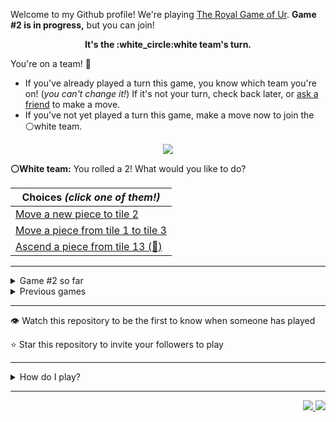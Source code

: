 Welcome to my Github profile!
We're playing
[The Royal Game of Ur](https://en.wikipedia.org/wiki/Royal_Game_of_Ur).
**Game #2 is in progress,** but you can join!

<p align="center">
  <b>It's the
  :white_circle:white
  team's turn.</b>
</p>

You're on a team! :wave:

* If you've already played a turn this game, you know which team you're on!
(_you can't change it!_)
If it's not your turn, check back later, or
[ask a friend](https://twitter.com/share?text=I'm+playing+The+Royal+Game+of+Ur+on+a+GitHub+profile.+Take+your+turn+at+https://github.com/rossjrw/rossjrw+%23RoyalGameOfUr+%23github)
to make a move.
* If you've not yet played a turn this game, make a move now to join the
:white_circle:white
team.

<p align="center"><img src="https://raw.githubusercontent.com/rossjrw/ur/play/games/current/board.369.svg"></p>

  **:white_circle:White team:**
  You rolled a 2!
What would you like to do?

| Choices *(click one of them!)* |
| --- |
  | [Move a new piece to tile 2    ](https://github.com/rossjrw/rossjrw/issues/new?title=ur-move-2%400-0&amp;body=Press+Submit%21+You+don%27t+need+to+edit+this+text+or+do+anything+else.%0D%0A%0D%0ABe+aware+that+your+move+can+take+a+minute+or+two+to+process.) |
  | [Move a piece from tile 1 to tile 3    ](https://github.com/rossjrw/rossjrw/issues/new?title=ur-move-2%401-0&amp;body=Press+Submit%21+You+don%27t+need+to+edit+this+text+or+do+anything+else.%0D%0A%0D%0ABe+aware+that+your+move+can+take+a+minute+or+two+to+process.) |
  | [Ascend a piece from tile 13    (:rocket:) ](https://github.com/rossjrw/rossjrw/issues/new?title=ur-move-2%4013-0&amp;body=Press+Submit%21+You+don%27t+need+to+edit+this+text+or+do+anything+else.%0D%0A%0D%0ABe+aware+that+your+move+can+take+a+minute+or+two+to+process.) |

-----

<details><summary>Game #2 so far</summary>

## Who's on each team?

<table>
    <thead>
      <tr><th colspan=2>Players in this game</th></tr>
    </thead>
    <tbody>
      <tr>
        <td align="right"><b>Black team</b> :black_circle:</td>
        <td>:white_circle: <b> White team</b></td>
      </tr>
      <tr align="center">
        <td><b><a href="https://github.com/shpatrickguo">@shpatrickguo</a></b> (16)<br><b><a href="https://github.com/rossjrw">@rossjrw</a></b> (11)<br><b><a href="https://github.com/bejoistic">@bejoistic</a></b> (4)<br><b><a href="https://github.com/BaptisteMartinet">@BaptisteMartinet</a></b> (3)<br><b><a href="https://github.com/KhanShaheb34">@KhanShaheb34</a></b> (2)<br><b><a href="https://github.com/lukew3">@lukew3</a></b> (1)<br><b><a href="https://github.com/maximilianschmelzer">@maximilianschmelzer</a></b> (1)<br><b><a href="https://github.com/mblemberg">@mblemberg</a></b> (1)<br><b><a href="https://github.com/shaplykon">@shaplykon</a></b> (1)<br><b><a href="https://github.com/jtrent238">@jtrent238</a></b> (1)<br><b><a href="https://github.com/HeinKhantZaw">@HeinKhantZaw</a></b> (1)<br><b><a href="https://github.com/quantumporium">@quantumporium</a></b> (1)<br><b><a href="https://github.com/kristianrose">@kristianrose</a></b> (1)</td>
        <td><b><a href="https://github.com/1ethanhansen">@1ethanhansen</a></b> (36)<br><b><a href="https://github.com/IRHM">@IRHM</a></b> (1)<br><b><a href="https://github.com/Baptiste-Martinet">@Baptiste-Martinet</a></b> (1)<br><b><a href="https://github.com/Scan0r">@Scan0r</a></b> (1)<br><b><a href="https://github.com/sampreets3">@sampreets3</a></b> (1)<br><b><a href="https://github.com/racheloveyou">@racheloveyou</a></b> (1)<br><b><a href="https://github.com/HAUDRAUFHAUN">@HAUDRAUFHAUN</a></b> (1)</td>
      </tr>
    </tbody>
  </table>

## What's happened so far?

| Time | Turn | Event | Issue | Board |
| :---: | :---: | :--- | :---: | :---: |
  | 4th Dec 2020 16:40 | **0** | :white_circle: **[@1ethanhansen](https://github.com/1ethanhansen)** started a new game | [#270](https://github.com/rossjrw/rossjrw/issues/270) | [link](https://raw.githubusercontent.com/rossjrw/rossjrw/3053a47c0e6594cd8395007bb8c73615d1f6045c/games/current/board.270.svg) |
  | 4th Dec 2020 16:41 | **1** | :white_circle: **[@1ethanhansen](https://github.com/1ethanhansen)** moved a white piece onto the board to position 2    | [#271](https://github.com/rossjrw/rossjrw/issues/271) | [link](https://raw.githubusercontent.com/rossjrw/rossjrw/0c75bbcd05af6eff999befba8ee62e8ef8b4a12d/games/current/board.271.svg) |
  | 4th Dec 2020 17:10 | **2** | :black_circle: **[@bejoistic](https://github.com/bejoistic)** moved a black piece onto the board to position 2    | [#272](https://github.com/rossjrw/rossjrw/issues/272) | [link](https://raw.githubusercontent.com/rossjrw/rossjrw/206286cf466ef4022044b68cd05c0d237726f82a/games/current/board.272.svg) |
  | 4th Dec 2020 18:05 | **3** | :white_circle: **[@1ethanhansen](https://github.com/1ethanhansen)** moved a white piece onto the board to position 1    | [#273](https://github.com/rossjrw/rossjrw/issues/273) | [link](https://raw.githubusercontent.com/rossjrw/rossjrw/278ed5038c299f889804029b35efd72014e3a5eb/games/current/board.273.svg) |
  | 5th Dec 2020 00:25 | **4** | :black_circle: **[@rossjrw](https://github.com/rossjrw)** moved a black piece onto the board to position 3    | [#280](https://github.com/rossjrw/rossjrw/issues/280) | [link](https://raw.githubusercontent.com/rossjrw/rossjrw/ad7c8f7e3e8e03c628177fff51a45617e0d90044/games/current/board.280.svg) |
  | 5th Dec 2020 08:42 | **5** | :white_circle: **[@1ethanhansen](https://github.com/1ethanhansen)** moved a white piece from position 2 to position 3    | [#281](https://github.com/rossjrw/rossjrw/issues/281) | [link](https://raw.githubusercontent.com/rossjrw/rossjrw/daadc30e49be00b38cf81278a2ecb1073ec806d7/games/current/board.281.svg) |
  | 5th Dec 2020 11:39 | **6** | :black_circle: **[@KhanShaheb34](https://github.com/KhanShaheb34)** moved a black piece from position 2 to position 4  — claimed a rosette :rosette:  | [#282](https://github.com/rossjrw/rossjrw/issues/282) | [link](https://raw.githubusercontent.com/rossjrw/rossjrw/292d49ef61a09186854fa4ad16c8c0fe16ccd781/games/current/board.282.svg) |
  | 5th Dec 2020 11:41 | **7** | :black_circle: **[@KhanShaheb34](https://github.com/KhanShaheb34)** moved a black piece onto the board to position 1    | [#283](https://github.com/rossjrw/rossjrw/issues/283) | [link](https://raw.githubusercontent.com/rossjrw/rossjrw/ebb79274bc099b21635d1539b75730bac10ff7f1/games/current/board.283.svg) |
  | 5th Dec 2020 22:37 | **8** | :white_circle: **[@IRHM](https://github.com/IRHM)** moved a white piece onto the board to position 2    | [#284](https://github.com/rossjrw/rossjrw/issues/284) | [link](https://raw.githubusercontent.com/rossjrw/rossjrw/54d70ced309619b8c45c369dcfb9527a568b8664/games/current/board.284.svg) |
  | 6th Dec 2020 21:05 | **9** | :black_circle: **[@rossjrw](https://github.com/rossjrw)** moved a black piece from position 4 to position 8  — claimed a rosette :rosette:  | [#285](https://github.com/rossjrw/rossjrw/issues/285) | [link](https://raw.githubusercontent.com/rossjrw/rossjrw/2ff09875dcab436be0a4ec67435f548d292214df/games/current/board.285.svg) |
  | 6th Dec 2020 21:06 | **10** | :black_circle: **[@rossjrw](https://github.com/rossjrw)** moved a black piece from position 1 to position 4  — claimed a rosette :rosette:  | [#286](https://github.com/rossjrw/rossjrw/issues/286) | [link](https://raw.githubusercontent.com/rossjrw/rossjrw/d77c18f12449c838fb9c91678410c1eaab4a77a2/games/current/board.286.svg) |
  | 6th Dec 2020 21:06 | **11** | :black_circle: **[@rossjrw](https://github.com/rossjrw)** moved a black piece onto the board to position 2    | [#287](https://github.com/rossjrw/rossjrw/issues/287) | [link](https://raw.githubusercontent.com/rossjrw/rossjrw/be32ef1f1cfc61b6bb657278ae71fdadf09b07bf/games/current/board.287.svg) |
  | 6th Dec 2020 21:08 | **12** | :white_circle: **[@1ethanhansen](https://github.com/1ethanhansen)** moved a white piece from position 2 to position 4  — claimed a rosette :rosette:  | [#288](https://github.com/rossjrw/rossjrw/issues/288) | [link](https://raw.githubusercontent.com/rossjrw/rossjrw/b30861b3c7e1bc06c1b3037f0c316bc9ccfa91e6/games/current/board.288.svg) |
  | 6th Dec 2020 21:10 | **13** | :white_circle: **[@1ethanhansen](https://github.com/1ethanhansen)** moved a white piece from position 4 to position 9    | [#289](https://github.com/rossjrw/rossjrw/issues/289) | [link](https://raw.githubusercontent.com/rossjrw/rossjrw/e085b921ad1c17fbd4a5dc3ee4ed5b2c51895b5e/games/current/board.289.svg) |
  | 10th Dec 2020 21:46 | **14** | :black_circle: **[@lukew3](https://github.com/lukew3)** moved a black piece from position 3 to position 6    | [#290](https://github.com/rossjrw/rossjrw/issues/290) | [link](https://raw.githubusercontent.com/rossjrw/rossjrw/3f9d4bc6ab813ef829e9aff7b384f9215f8467fe/games/current/board.290.svg) |
  | 10th Dec 2020 21:48 | **15** | :white_circle: **[@1ethanhansen](https://github.com/1ethanhansen)** moved a white piece from position 9 to position 11    | [#291](https://github.com/rossjrw/rossjrw/issues/291) | [link](https://raw.githubusercontent.com/rossjrw/rossjrw/8dc1d83cc961ea81612a43c25ff7a38ad48adf81/games/current/board.291.svg) |
  | 11th Dec 2020 10:15 | **16** | :black_circle: **[@maximilianschmelzer](https://github.com/maximilianschmelzer)** moved a black piece from position 8 to position 10    | [#292](https://github.com/rossjrw/rossjrw/issues/292) | [link](https://raw.githubusercontent.com/rossjrw/rossjrw/bff6a5044be6a6980ae36bd3da87b2fe24c255f3/games/current/board.292.svg) |
  | 11th Dec 2020 16:37 | **17** | :white_circle: **[@1ethanhansen](https://github.com/1ethanhansen)** moved a white piece from position 3 to position 4  — claimed a rosette :rosette:  | [#293](https://github.com/rossjrw/rossjrw/issues/293) | [link](https://raw.githubusercontent.com/rossjrw/rossjrw/823d1abe9eb191553f45aade24fa52f3ead27c38/games/current/board.293.svg) |
  | 11th Dec 2020 16:38 | **18** | :white_circle: **[@1ethanhansen](https://github.com/1ethanhansen)** moved a white piece from position 11 to position 14  — claimed a rosette :rosette:  | [#294](https://github.com/rossjrw/rossjrw/issues/294) | [link](https://raw.githubusercontent.com/rossjrw/rossjrw/7d0b1f831d4c0f77515b6cb122923b7a81456449/games/current/board.294.svg) |
  | 11th Dec 2020 16:39 | **19** | :white_circle: **[@1ethanhansen](https://github.com/1ethanhansen)** moved a white piece from position 4 to position 7    | [#295](https://github.com/rossjrw/rossjrw/issues/295) | [link](https://raw.githubusercontent.com/rossjrw/rossjrw/3fe691a88b9aaf65c4532929803293c718fde1d9/games/current/board.295.svg) |
  | 12th Dec 2020 21:09 | **20** | :black_circle: **[@rossjrw](https://github.com/rossjrw)** moved a black piece from position 6 to position 8  — claimed a rosette :rosette:  | [#296](https://github.com/rossjrw/rossjrw/issues/296) | [link](https://raw.githubusercontent.com/rossjrw/rossjrw/e401c764be86d58bfc168f4a386c6cf802e123cc/games/current/board.296.svg) |
  | 12th Dec 2020 21:09 | **21** | :black_circle: **[@rossjrw](https://github.com/rossjrw)** moved a black piece from position 10 to position 12    | [#297](https://github.com/rossjrw/rossjrw/issues/297) | [link](https://raw.githubusercontent.com/rossjrw/rossjrw/fe410bd85e05097d79bc3e4545e269df09eff706/games/current/board.297.svg) |
  | 12th Dec 2020 23:55 | **22** | :white_circle: **[@1ethanhansen](https://github.com/1ethanhansen)** moved a white piece from position 7 to position 9    | [#298](https://github.com/rossjrw/rossjrw/issues/298) | [link](https://raw.githubusercontent.com/rossjrw/rossjrw/2bd88bf26ddf9662cd886226df1ee940ac83e1fc/games/current/board.298.svg) |
  | 13th Dec 2020 05:52 | **23** | :black_circle: **[@mblemberg](https://github.com/mblemberg)** moved a black piece from position 12 to position 14  — claimed a rosette :rosette:  | [#299](https://github.com/rossjrw/rossjrw/issues/299) | [link](https://raw.githubusercontent.com/rossjrw/rossjrw/207f76427e569611dea0734effb34fb07319a0d3/games/current/board.299.svg) |
  | 15th Dec 2020 16:23 | **24** | :black_circle: **[@shaplykon](https://github.com/shaplykon)** moved a black piece onto the board to position 3    | [#300](https://github.com/rossjrw/rossjrw/issues/300) | [link](https://raw.githubusercontent.com/rossjrw/rossjrw/9b31b60b2096e7941d4c46c23861f526eb114260/games/current/board.300.svg) |
  | 15th Dec 2020 16:35 | **25** | :white_circle: **[@1ethanhansen](https://github.com/1ethanhansen)** moved a white piece from position 9 to position 11    | [#301](https://github.com/rossjrw/rossjrw/issues/301) | [link](https://raw.githubusercontent.com/rossjrw/rossjrw/2d53c800cf3ae91999cc733da9be92056afd7729/games/current/board.301.svg) |
  | 16th Dec 2020 10:27 | **26** | :black_circle: **[@rossjrw](https://github.com/rossjrw)** moved a black piece from position 8 to position 9    | [#302](https://github.com/rossjrw/rossjrw/issues/302) | [link](https://raw.githubusercontent.com/rossjrw/rossjrw/68e6070ca51fe8d292fde75a664ff7fdf0bf2afb/games/current/board.302.svg) |
  | 16th Dec 2020 16:44 | **27** | :white_circle: **[@1ethanhansen](https://github.com/1ethanhansen)** moved a white piece from position 11 to position 13    | [#303](https://github.com/rossjrw/rossjrw/issues/303) | [link](https://raw.githubusercontent.com/rossjrw/rossjrw/297d62bc5a928f1282a250abc7d2fe27c0bd61e8/games/current/board.303.svg) |
  | 19th Dec 2020 01:53 | **28** | :black_circle: **[@jtrent238](https://github.com/jtrent238)** moved a black piece onto the board to position 1    | [#304](https://github.com/rossjrw/rossjrw/issues/304) | [link](https://raw.githubusercontent.com/rossjrw/rossjrw/764ba69ca3f0a07e415f36d814a6d52a7d694e3e/games/current/board.304.svg) |
  | 19th Dec 2020 02:24 | **29** | :white_circle: **[@1ethanhansen](https://github.com/1ethanhansen)** ascended a white piece from position 14 :rocket:    | [#305](https://github.com/rossjrw/rossjrw/issues/305) | [link](https://raw.githubusercontent.com/rossjrw/rossjrw/3604e4af9e4962c16d621ce2612c4ef7116c7fc9/games/current/board.305.svg) |
  | 19th Dec 2020 11:44 | **30** | :black_circle: **[@HeinKhantZaw](https://github.com/HeinKhantZaw)** moved a black piece from position 4 to position 5    | [#306](https://github.com/rossjrw/rossjrw/issues/306) | [link](https://raw.githubusercontent.com/rossjrw/rossjrw/1c0ee46451ae0a1d7a26f50ce415c488c760e753/games/current/board.306.svg) |
  | 20th Dec 2020 02:30 | **31** | :white_circle: **[@1ethanhansen](https://github.com/1ethanhansen)** moved a white piece from position 1 to position 4  — claimed a rosette :rosette:  | [#310](https://github.com/rossjrw/rossjrw/issues/310) | [link](https://raw.githubusercontent.com/rossjrw/rossjrw/65741ccc7bef535f9dae3ce1726cf250fa92e958/games/current/board.310.svg) |
  | 20th Dec 2020 02:32 | **32** | :white_circle: **[@1ethanhansen](https://github.com/1ethanhansen)** moved a white piece from position 4 to position 7    | [#311](https://github.com/rossjrw/rossjrw/issues/311) | [link](https://raw.githubusercontent.com/rossjrw/rossjrw/6dcf970993e1e66c08fa6cec2b6de773048dfe04/games/current/board.311.svg) |
  | 20th Dec 2020 06:20 | **33** | :black_circle: **[@shpatrickguo](https://github.com/shpatrickguo)** moved a black piece from position 1 to position 4  — claimed a rosette :rosette:  | [#312](https://github.com/rossjrw/rossjrw/issues/312) | [link](https://raw.githubusercontent.com/rossjrw/rossjrw/9dbf33253cccf795237cf9e48a9c9d66029ba817/games/current/board.312.svg) |
  | 21st Dec 2020 02:40 | **34** | :black_circle: **[@shpatrickguo](https://github.com/shpatrickguo)** moved a black piece from position 4 to position 7 — captured a white piece :crossed_swords:   | [#313](https://github.com/rossjrw/rossjrw/issues/313) | [link](https://raw.githubusercontent.com/rossjrw/rossjrw/be8bb59da0cbf5bf7efeaa0a703a50840c47614a/games/current/board.313.svg) |
  | 21st Dec 2020 02:50 | **35** | :white_circle: **[@1ethanhansen](https://github.com/1ethanhansen)** moved a white piece onto the board to position 1    | [#314](https://github.com/rossjrw/rossjrw/issues/314) | [link](https://raw.githubusercontent.com/rossjrw/rossjrw/86bc97c49e2824adba9b665b3187101fb6a06614/games/current/board.314.svg) |
  | 21st Dec 2020 17:14 | **36** | :black_circle: **[@quantumporium](https://github.com/quantumporium)** moved a black piece from position 2 to position 4  — claimed a rosette :rosette:  | [#315](https://github.com/rossjrw/rossjrw/issues/315) | [link](https://raw.githubusercontent.com/rossjrw/rossjrw/6cf7dfbb5b9a96211ce4c32bf23b3ae7868e0fb4/games/current/board.315.svg) |
  | 21st Dec 2020 18:21 | **37** | :black_circle: **[@shpatrickguo](https://github.com/shpatrickguo)** moved a black piece from position 5 to position 8  — claimed a rosette :rosette:  | [#316](https://github.com/rossjrw/rossjrw/issues/316) | [link](https://raw.githubusercontent.com/rossjrw/rossjrw/39a2f86c04d12ddb8a6f8233d1cda3374d8f22dd/games/current/board.316.svg) |
  | 22nd Dec 2020 02:47 | **38** | :black_circle: **[@shpatrickguo](https://github.com/shpatrickguo)** moved a black piece from position 9 to position 12    | [#317](https://github.com/rossjrw/rossjrw/issues/317) | [link](https://raw.githubusercontent.com/rossjrw/rossjrw/01013e71140862491b7551e39129e35b6144235b/games/current/board.317.svg) |
  | 23rd Dec 2020 01:06 | **39** | :white_circle: **[@1ethanhansen](https://github.com/1ethanhansen)** moved a white piece from position 1 to position 3    | [#318](https://github.com/rossjrw/rossjrw/issues/318) | [link](https://raw.githubusercontent.com/rossjrw/rossjrw/fccea7e62b03e07b4a349e959bdee40752f51bfc/games/current/board.318.svg) |
  | 23rd Dec 2020 01:31 | **40** | :black_circle: **[@shpatrickguo](https://github.com/shpatrickguo)** ascended a black piece from position 14 :rocket:    | [#319](https://github.com/rossjrw/rossjrw/issues/319) | [link](https://raw.githubusercontent.com/rossjrw/rossjrw/2e76a25246e0324db4b3cef9e304fe4eeb188c40/games/current/board.319.svg) |
  | 23rd Dec 2020 01:46 | **41** | :white_circle: **[@1ethanhansen](https://github.com/1ethanhansen)** moved a white piece onto the board to position 2    | [#320](https://github.com/rossjrw/rossjrw/issues/320) | [link](https://raw.githubusercontent.com/rossjrw/rossjrw/ee53b7e89150fa845366635fc68791386a5e47f2/games/current/board.320.svg) |
  | 23rd Dec 2020 01:54 | **42** | :black_circle: **[@shpatrickguo](https://github.com/shpatrickguo)** ascended a black piece from position 12 :rocket:    | [#321](https://github.com/rossjrw/rossjrw/issues/321) |  |
  | 23rd Dec 2020 02:01 | **43** | :white_circle: **[@1ethanhansen](https://github.com/1ethanhansen)** moved a white piece onto the board to position 4  — claimed a rosette :rosette:  | [#322](https://github.com/rossjrw/rossjrw/issues/322) | [link](https://raw.githubusercontent.com/rossjrw/rossjrw/34006269248188877ac170c28128079eae77f44e/games/current/board.322.svg) |
  | 23rd Dec 2020 02:01 | **44** | :white_circle:  The white team rolled a 0 and their turn was automatically passed | [#322](https://github.com/rossjrw/rossjrw/issues/322) | [link](https://raw.githubusercontent.com/rossjrw/rossjrw/b8070036aac00c969901a3770558d7fe6742bf47/games/current/board.322.svg) |
  | 23rd Dec 2020 22:53 | **45** | :black_circle: **[@shpatrickguo](https://github.com/shpatrickguo)** moved a black piece from position 8 to position 11    | [#323](https://github.com/rossjrw/rossjrw/issues/323) | [link](https://raw.githubusercontent.com/rossjrw/rossjrw/d53fef8d6638e9b0866299e6aff7ef3208846425/games/current/board.323.svg) |
  | 23rd Dec 2020 23:13 | **46** | :white_circle: **[@1ethanhansen](https://github.com/1ethanhansen)** moved a white piece from position 4 to position 7 — captured a black piece :crossed_swords:   | [#324](https://github.com/rossjrw/rossjrw/issues/324) | [link](https://raw.githubusercontent.com/rossjrw/rossjrw/0be05ee4b6092afe5fafe72b603c98de1645120e/games/current/board.324.svg) |
  | 24th Dec 2020 05:42 | **47** | :black_circle: **[@shpatrickguo](https://github.com/shpatrickguo)** moved a black piece from position 11 to position 13    | [#325](https://github.com/rossjrw/rossjrw/issues/325) | [link](https://raw.githubusercontent.com/rossjrw/rossjrw/24e92a22cb97e2fc1a7315236e5255c6f5289baf/games/current/board.325.svg) |
  | 24th Dec 2020 05:48 | **48** | :white_circle: **[@1ethanhansen](https://github.com/1ethanhansen)** moved a white piece from position 3 to position 6    | [#326](https://github.com/rossjrw/rossjrw/issues/326) | [link](https://raw.githubusercontent.com/rossjrw/rossjrw/6acacf7025a4190b3d5704e2f8486b973e54660b/games/current/board.326.svg) |
  | 24th Dec 2020 10:34 | **49** | :black_circle: **[@kristianrose](https://github.com/kristianrose)** moved a black piece from position 3 to position 6 — captured a white piece :crossed_swords:   | [#327](https://github.com/rossjrw/rossjrw/issues/327) | [link](https://raw.githubusercontent.com/rossjrw/rossjrw/3d17b2e87da20ec74aef464d7688548a855b7841/games/current/board.327.svg) |
  | 24th Dec 2020 14:26 | **50** | :white_circle: **[@Baptiste-Martinet](https://github.com/Baptiste-Martinet)** moved a white piece onto the board to position 3    | [#331](https://github.com/rossjrw/rossjrw/issues/331) | [link](https://raw.githubusercontent.com/rossjrw/rossjrw/ec874ddd05d6604508ad3885c16eddd8da931b63/games/current/board.331.svg) |
  | 24th Dec 2020 18:47 | **51** | :black_circle: **[@rossjrw](https://github.com/rossjrw)** moved a black piece from position 6 to position 8  — claimed a rosette :rosette:  | [#334](https://github.com/rossjrw/rossjrw/issues/334) | [link](https://raw.githubusercontent.com/rossjrw/rossjrw/df638e594b2d5f1e24cbc2303ae98d9447525cf2/games/current/board.334.svg) |
  | 24th Dec 2020 18:49 | **52** | :black_circle: **[@rossjrw](https://github.com/rossjrw)** moved a black piece onto the board to position 3    | [#335](https://github.com/rossjrw/rossjrw/issues/335) | [link](https://raw.githubusercontent.com/rossjrw/rossjrw/432c0c6f8df71aacbf70220970cc2ab2c220917f/games/current/board.335.svg) |
  | 24th Dec 2020 18:52 | **53** | :white_circle: **[@1ethanhansen](https://github.com/1ethanhansen)** moved a white piece from position 13 to position 14  — claimed a rosette :rosette:  | [#336](https://github.com/rossjrw/rossjrw/issues/336) | [link](https://raw.githubusercontent.com/rossjrw/rossjrw/748d3e1d2c1d506ab1b209059d75c77ee9d00a1f/games/current/board.336.svg) |
  | 24th Dec 2020 18:53 | **54** | :white_circle: **[@1ethanhansen](https://github.com/1ethanhansen)** moved a white piece from position 7 to position 10    | [#337](https://github.com/rossjrw/rossjrw/issues/337) | [link](https://raw.githubusercontent.com/rossjrw/rossjrw/e8dc57454d16f232288192765a40bf79c8a59647/games/current/board.337.svg) |
  | 24th Dec 2020 18:59 | **55** | :black_circle: **[@rossjrw](https://github.com/rossjrw)** moved a black piece from position 8 to position 10 — captured a white piece :crossed_swords:   | [#338](https://github.com/rossjrw/rossjrw/issues/338) | [link](https://raw.githubusercontent.com/rossjrw/rossjrw/a8bb1814d3ea4865e3002c2cdfd9fbceb97d7ef9/games/current/board.338.svg) |
  | 24th Dec 2020 19:00 | **56** | :white_circle: **[@1ethanhansen](https://github.com/1ethanhansen)** moved a white piece onto the board to position 1    | [#339](https://github.com/rossjrw/rossjrw/issues/339) | [link](https://raw.githubusercontent.com/rossjrw/rossjrw/e9472732e5bd295d321469e1fdf0c3b3b1d626fc/games/current/board.339.svg) |
  | 25th Dec 2020 03:42 | **57** | :black_circle: **[@shpatrickguo](https://github.com/shpatrickguo)** moved a black piece from position 4 to position 7    | [#340](https://github.com/rossjrw/rossjrw/issues/340) |  |
  | 25th Dec 2020 20:50 | **58** | :white_circle: **[@Scan0r](https://github.com/Scan0r)** moved a white piece from position 1 to position 4  — claimed a rosette :rosette:  | [#341](https://github.com/rossjrw/rossjrw/issues/341) | [link](https://raw.githubusercontent.com/rossjrw/rossjrw/4cf5be4b90db66068fa87cd8e71750043ccb06b7/games/current/board.341.svg) |
  | 25th Dec 2020 20:50 | **59** | :white_circle:  The white team rolled a null and their turn was automatically passed | [#341](https://github.com/rossjrw/rossjrw/issues/341) | [link](https://raw.githubusercontent.com/rossjrw/rossjrw/814d25e48a4a7d09bad9de54dafb4ce2164cd99a/games/current/board.341.svg) |
  | 25th Dec 2020 22:08 | **60** | :black_circle: **[@shpatrickguo](https://github.com/shpatrickguo)** moved a black piece from position 3 to position 6    | [#342](https://github.com/rossjrw/rossjrw/issues/342) | [link](https://raw.githubusercontent.com/rossjrw/rossjrw/aa0698102588ccafc24aeaad604f6f68e1ddf218/games/current/board.342.svg) |
  | 27th Dec 2020 10:49 | **61** | :white_circle: **[@sampreets3](https://github.com/sampreets3)** moved a white piece from position 4 to position 6 — captured a black piece :crossed_swords:   | [#343](https://github.com/rossjrw/rossjrw/issues/343) | [link](https://raw.githubusercontent.com/rossjrw/rossjrw/dfcb597e09114ddc0f2332d28e4f89876dec33f4/games/current/board.343.svg) |
  | 27th Dec 2020 11:42 | **62** | :black_circle: **[@bejoistic](https://github.com/bejoistic)** ascended a black piece from position 13 :rocket:    | [#344](https://github.com/rossjrw/rossjrw/issues/344) | [link](https://raw.githubusercontent.com/rossjrw/rossjrw/d1ccd8a08a32d35535e38f506f602e2deb39c615/games/current/board.344.svg) |
  | 27th Dec 2020 11:44 | **63** | :white_circle: **[@racheloveyou](https://github.com/racheloveyou)** moved a white piece from position 6 to position 9    | [#345](https://github.com/rossjrw/rossjrw/issues/345) | [link](https://raw.githubusercontent.com/rossjrw/rossjrw/25e637db415f64b70ddfbd09ba8bc7273ad99708/games/current/board.345.svg) |
  | 27th Dec 2020 11:47 | **64** | :black_circle: **[@bejoistic](https://github.com/bejoistic)** moved a black piece from position 7 to position 9 — captured a white piece :crossed_swords:   | [#346](https://github.com/rossjrw/rossjrw/issues/346) | [link](https://raw.githubusercontent.com/rossjrw/rossjrw/399f8276d4386d4b4e4fcd7cfe7970112df8670f/games/current/board.346.svg) |
  | 27th Dec 2020 17:28 | **65** | :white_circle: **[@1ethanhansen](https://github.com/1ethanhansen)** moved a white piece from position 3 to position 6    | [#347](https://github.com/rossjrw/rossjrw/issues/347) | [link](https://raw.githubusercontent.com/rossjrw/rossjrw/6e2710126e5df77979fa9ba6cc4fff4389fa90df/games/current/board.347.svg) |
  | 27th Dec 2020 23:29 | **66** | :black_circle: **[@shpatrickguo](https://github.com/shpatrickguo)** moved a black piece from position 10 to position 12    | [#348](https://github.com/rossjrw/rossjrw/issues/348) | [link](https://raw.githubusercontent.com/rossjrw/rossjrw/0ed9835055d53cd85ee8371bf969a6e9aeb2631e/games/current/board.348.svg) |
  | 28th Dec 2020 02:43 | **67** | :white_circle: **[@1ethanhansen](https://github.com/1ethanhansen)** moved a white piece onto the board to position 1    | [#349](https://github.com/rossjrw/rossjrw/issues/349) | [link](https://raw.githubusercontent.com/rossjrw/rossjrw/08a18dbbebef6eff5c539df82071d7f57ec4b01a/games/current/board.349.svg) |
  | 28th Dec 2020 02:59 | **68** | :black_circle: **[@shpatrickguo](https://github.com/shpatrickguo)** ascended a black piece from position 12 :rocket:    | [#350](https://github.com/rossjrw/rossjrw/issues/350) | [link](https://raw.githubusercontent.com/rossjrw/rossjrw/cb129bc92e58f9525a519137b762270233864a1b/games/current/board.350.svg) |
  | 28th Dec 2020 03:14 | **69** | :white_circle: **[@1ethanhansen](https://github.com/1ethanhansen)** moved a white piece from position 6 to position 9 — captured a black piece :crossed_swords:   | [#351](https://github.com/rossjrw/rossjrw/issues/351) | [link](https://raw.githubusercontent.com/rossjrw/rossjrw/a8d2a8aa9390457159608e61d5a364f90a8c37c4/games/current/board.351.svg) |
  | 28th Dec 2020 05:32 | **70** | :black_circle: **[@rossjrw](https://github.com/rossjrw)** moved a black piece onto the board to position 2    | [#352](https://github.com/rossjrw/rossjrw/issues/352) | [link](https://raw.githubusercontent.com/rossjrw/rossjrw/6f8a655188e7a784bdbde91dd67352686d85969b/games/current/board.352.svg) |
  | 28th Dec 2020 05:57 | **71** | :white_circle: **[@1ethanhansen](https://github.com/1ethanhansen)** moved a white piece onto the board to position 4  — claimed a rosette :rosette:  | [#353](https://github.com/rossjrw/rossjrw/issues/353) | [link](https://raw.githubusercontent.com/rossjrw/rossjrw/606f07d7d56ac876f0e5367fbc1855f66cb634a4/games/current/board.353.svg) |
  | 28th Dec 2020 05:58 | **72** | :white_circle: **[@1ethanhansen](https://github.com/1ethanhansen)** moved a white piece from position 9 to position 12    | [#354](https://github.com/rossjrw/rossjrw/issues/354) | [link](https://raw.githubusercontent.com/rossjrw/rossjrw/9cccd85b31f750d4045e6df80d4004be1b825a3a/games/current/board.354.svg) |
  | 29th Dec 2020 00:05 | **73** | :black_circle: **[@shpatrickguo](https://github.com/shpatrickguo)** moved a black piece from position 2 to position 4  — claimed a rosette :rosette:  | [#355](https://github.com/rossjrw/rossjrw/issues/355) | [link](https://raw.githubusercontent.com/rossjrw/rossjrw/7970f62a2de57b2cede34be758d985e350e32426/games/current/board.355.svg) |
  | 29th Dec 2020 14:31 | **74** | :black_circle: **[@bejoistic](https://github.com/bejoistic)** moved a black piece onto the board to position 2    | [#356](https://github.com/rossjrw/rossjrw/issues/356) |  |
  | 29th Dec 2020 18:07 | **75** | :white_circle: **[@HAUDRAUFHAUN](https://github.com/HAUDRAUFHAUN)** ascended a white piece from position 12 :rocket:    | [#357](https://github.com/rossjrw/rossjrw/issues/357) | [link](https://raw.githubusercontent.com/rossjrw/rossjrw/03f32a1a5e9babff3dbdb1498160f22f8b99e280/games/current/board.357.svg) |
  | 29th Dec 2020 18:07 | **76** | :black_circle:  The black team rolled a 0 and their turn was automatically passed | [#357](https://github.com/rossjrw/rossjrw/issues/357) | [link](https://raw.githubusercontent.com/rossjrw/rossjrw/138bda79d117a579405910d38e8f3d8adc66bee5/games/current/board.357.svg) |
  | 29th Dec 2020 20:26 | **77** | :white_circle: **[@1ethanhansen](https://github.com/1ethanhansen)** moved a white piece from position 2 to position 3    | [#358](https://github.com/rossjrw/rossjrw/issues/358) | [link](https://raw.githubusercontent.com/rossjrw/rossjrw/53fca11cefcdb18d0f941655c9333d28a67ee2b6/games/current/board.358.svg) |
  | 30th Dec 2020 13:46 | **78** | :black_circle: **[@BaptisteMartinet](https://github.com/BaptisteMartinet)** moved a black piece onto the board to position 3    | [#359](https://github.com/rossjrw/rossjrw/issues/359) | [link](https://raw.githubusercontent.com/rossjrw/rossjrw/f48859eb821314808662802503aaa4cd81cc41b9/games/current/board.359.svg) |
  | 30th Dec 2020 17:56 | **79** | :white_circle: **[@1ethanhansen](https://github.com/1ethanhansen)** moved a white piece from position 4 to position 7    | [#360](https://github.com/rossjrw/rossjrw/issues/360) | [link](https://raw.githubusercontent.com/rossjrw/rossjrw/914b00706a6874096346063d00af7562b9af24fd/games/current/board.360.svg) |
  | 30th Dec 2020 19:45 | **80** | :black_circle: **[@shpatrickguo](https://github.com/shpatrickguo)** moved a black piece from position 4 to position 5    | [#361](https://github.com/rossjrw/rossjrw/issues/361) | [link](https://raw.githubusercontent.com/rossjrw/rossjrw/d9e06b97d95fc8d4cdb20f159342595f6075defd/games/current/board.361.svg) |
  | 30th Dec 2020 20:25 | **81** | :white_circle: **[@1ethanhansen](https://github.com/1ethanhansen)** moved a white piece from position 3 to position 5 — captured a black piece :crossed_swords:   | [#362](https://github.com/rossjrw/rossjrw/issues/362) |  |
  | 31st Dec 2020 18:38 | **82** | :black_circle: **[@shpatrickguo](https://github.com/shpatrickguo)** moved a black piece from position 3 to position 4  — claimed a rosette :rosette:  | [#363](https://github.com/rossjrw/rossjrw/issues/363) | [link](https://raw.githubusercontent.com/rossjrw/rossjrw/d39f96cb35b30a1354a6ce9dd5e141b26fd0daea/games/current/board.363.svg) |
  | 31st Dec 2020 18:38 | **83** | :black_circle:  The black team rolled a 0 and their turn was automatically passed | [#363](https://github.com/rossjrw/rossjrw/issues/363) | [link](https://raw.githubusercontent.com/rossjrw/rossjrw/ad1fdabb429eb48da39c1cd82498e5850f06cd90/games/current/board.363.svg) |
  | 31st Dec 2020 19:38 | **84** | :white_circle: **[@1ethanhansen](https://github.com/1ethanhansen)** moved a white piece from position 7 to position 9    | [#364](https://github.com/rossjrw/rossjrw/issues/364) | [link](https://raw.githubusercontent.com/rossjrw/rossjrw/9f758d266c2dff846120f62fb71e8191c35c3e82/games/current/board.364.svg) |
  | 31st Dec 2020 22:51 | **85** | :black_circle: **[@shpatrickguo](https://github.com/shpatrickguo)** moved a black piece from position 2 to position 5 — captured a white piece :crossed_swords:   | [#365](https://github.com/rossjrw/rossjrw/issues/365) | [link](https://raw.githubusercontent.com/rossjrw/rossjrw/97501a13a7663b0123e62d7c308d96120dddcf0b/games/current/board.365.svg) |
  | 31st Dec 2020 23:46 | **86** | :white_circle: **[@1ethanhansen](https://github.com/1ethanhansen)** moved a white piece from position 9 to position 11    | [#366](https://github.com/rossjrw/rossjrw/issues/366) |  |
  | 2nd Jan 2021 16:27 | **87** | :black_circle: **[@BaptisteMartinet](https://github.com/BaptisteMartinet)** moved a black piece from position 5 to position 8  — claimed a rosette :rosette:  | [#367](https://github.com/rossjrw/rossjrw/issues/367) | [link](https://raw.githubusercontent.com/rossjrw/rossjrw/78357235e4ec93b9d035123fa11810ee32d3929f/games/current/board.367.svg) |
  | 2nd Jan 2021 16:27 | **88** | :black_circle:  The black team rolled a 0 and their turn was automatically passed | [#367](https://github.com/rossjrw/rossjrw/issues/367) | [link](https://raw.githubusercontent.com/rossjrw/rossjrw/7bbd19c0acec595d6b92d75009fd914629bfae11/games/current/board.367.svg) |
  | 2nd Jan 2021 19:33 | **89** | :white_circle: **[@1ethanhansen](https://github.com/1ethanhansen)** moved a white piece from position 11 to position 13    | [#368](https://github.com/rossjrw/rossjrw/issues/368) | [link](https://raw.githubusercontent.com/rossjrw/rossjrw/a3eb004b386a011c792fc6ebb4f7870436accb0a/games/current/board.368.svg) |
  | 2nd Jan 2021 20:10 | **90** | :black_circle: **[@BaptisteMartinet](https://github.com/BaptisteMartinet)** moved a black piece from position 4 to position 6    | [#369](https://github.com/rossjrw/rossjrw/issues/369) |  |

</details>

<details><summary>Previous games</summary>

## Previous games

1. A game was started on 30th Jul 2020 by **[@rossjrw](https://github.com/rossjrw)** and ended on 4th Dec 2020 in a win for the :white_circle:white team. 64 players played 166 moves across 4 months and 5 days. The :black_circle:black team captured 9 white pieces and claimed 12 rosettes. The :white_circle:white team captured 10 black pieces and claimed 18 rosettes. The MVP of the winning team was by **[@1ethanhansen](https://github.com/1ethanhansen)**, who played 48 moves. The winning move was made by **[@qbtl](https://github.com/qbtl)** ([#269](https://github.com/rossjrw/rossjrw/issues/269)).

</details>

-----

:eye: Watch this repository to be the first to know when someone has played

:star: Star this repository to invite your followers to play

-----

<details><summary>How do I play?</summary>

  It's the :white_circle:white team versus the :black_circle:black team.

  The turn starts by rolling 4 binary dice, which
  results in a number from 0 to 4. The current team gets to move one of their
  pieces by that many tiles.

  All of your pieces start on position 0 (the space just before tile 1). Your
  goal is to get all seven of them off the board by moving them onto position
  15 (the space just after tile 14). This is called **:rocket:ascending** a
  piece. You also want to prevent your opponent from :rocket:ascending their
  pieces.

  You will move your pieces along the tiles from tile 1 to tile 14. The tiles
  on your side of the board (tiles 1 through 4, 13, and 14) are safe — only
  your pieces can be there. However, the tiles in the middle (tiles 5 through
  12) are unsafe — your opponent's pieces can also be here. If one team's piece
  lands on the same tile as another team's piece, the piece that was landed on
  is **:crossed_swords:captured**! It goes all the way back to position 0.

  If you land on a **:rosette:rosette** (tiles 4, 8, and 14), your team gets to
  take another turn. Also, a piece that is on the :rosette:rosette on tile 8
  *cannot be :crossed_swords:captured*. A piece that's trying to capture it will
  simply bounce off onto tile 9.

  The first team to **:rocket:ascend** all seven of their pieces — that is,
  move them off the board onto position 15 — :crown:wins!

  Watch [Tom Scott play against Irving
  Finkel](https://www.youtube.com/watch?v=WZskjLq040I) in 2017.

  -----

  Playing Ur on my GitHub profile is easy. The dice have already been rolled
  for you — all you have to do is decide what to do with them.

  Anyone can join either team at any time, but once you're in a team, you're
  locked into it until the game ends. You can't play a move when it's the
  other team's turn.

  _([Before 2020-09-19](https://github.com/rossjrw/rossjrw/pull/133), your team
  was determined by your username. This is no longer the case.)_

  There will be a list of links below the board image with each possible move.
  Clicking one of those will take you to a page where you can create an Issue
  in this repository. The fields will already be filled in and all you have to
  do is click Submit.

  It will take a moment for Github Actions to acknowledge your move, but once
  it does, you'll see it react with the 'eyes' emoji (:eyes:). No more than a
  minute later it should react with the 'rocket' emoji (:rocket:) to let you
  know that your move was successful.

  If you don't see any of that, then something went wrong. Ping me in your
  issue by typing `cc @rossjrw`, and I'll take a look.

  Note that if your team has no possible moves — for example by rolling a 0 —
  your turn will be automatically skipped. The event log will let you know if
  this has happened.

  -----

  Check out the `source` branch of this repository for the source code and a
  little commentary on the inspiration behind this project.

</details>

-----

<p align="right">
  <a href="https://github.com/rossjrw/rossjrw/actions?query=workflow:build">
    <img src="https://github.com/rossjrw/rossjrw/workflows/build/badge.svg?branch=source"/>
  </a>
  <a href="https://github.com/rossjrw/rossjrw/actions?query=workflow:play">
    <img src="https://github.com/rossjrw/rossjrw/workflows/play/badge.svg?branch=play"/>
  </a>
</p>
